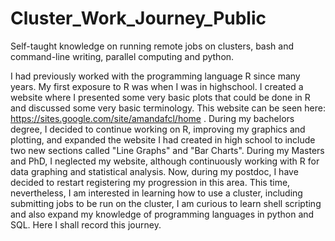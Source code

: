 # Cluster_Work_Journey_Public
Self-taught knowledge on running remote jobs on clusters, bash and command-line writing, parallel computing and python.


I had previously worked with the programming language R since many years. My first exposure to R was when I was in highschool. I created a website where I presented some very basic plots that could be done in R and discussed some very basic terminology. This website can be seen here: https://sites.google.com/site/amandafcl/home . During my bachelors degree, I decided to continue working on R, improving my graphics and plotting, and expanded the website I had created in high school to include two new sections called "Line Graphs" and "Bar Charts". During my Masters and PhD, I neglected my website, although continuously working with R for data graphing and statistical analysis. Now, during my postdoc, I have decided to restart registering my progression in this area. This time, nevertheless, I am interested in learning how to use a cluster, including submitting jobs to be run on the cluster, I am curious to learn shell scripting and also expand my knowledge of programming languages in python and SQL. Here I shall record this journey.
